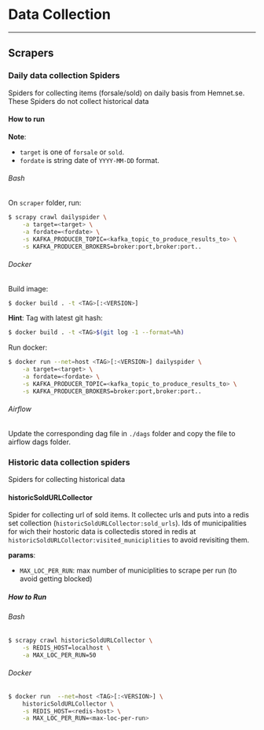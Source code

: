 # Data Collection
___
## Scrapers

### Daily data collection Spiders
Spiders for collecting items (forsale/sold) on daily basis from Hemnet.se.
These Spiders do not collect historical data

#### How to run
__Note__:
* `target` is one of `forsale` or `sold`.
* `fordate` is string date of `YYYY-MM-DD` format.

###### Bash
On `scraper` folder, run:
```bash
$ scrapy crawl dailyspider \
	-a target=<target> \
	-a fordate=<fordate> \
	-s KAFKA_PRODUCER_TOPIC=<kafka_topic_to_produce_results_to> \
	-s KAFKA_PRODUCER_BROKERS=broker:port,broker:port.. 
```

###### Docker
Build image:
```bash
$ docker build . -t <TAG>[:<VERSION>]
```

__Hint__: Tag with latest git hash:
```bash
$ docker build . -t <TAG>$(git log -1 --format=%h)
```

Run docker:
```bash
$ docker run --net=host <TAG>[:<VERSION>] dailyspider \
	-a target=<target> \
	-a fordate=<fordate> \
	-s KAFKA_PRODUCER_TOPIC=<kafka_topic_to_produce_results_to> \
	-s KAFKA_PRODUCER_BROKERS=broker:port,broker:port..
```

###### Airflow
Update the corresponding dag file in `./dags` folder and copy the
file to airflow dags folder.


### Historic data collection spiders
Spiders for collecting historical data

#### historicSoldURLCollector
Spider for collecting url of sold items. It collectec urls and puts into a redis set collection (`historicSoldURLCollector:sold_urls`). Ids of municipalities for wich their hostoric data is collectedis stored in redis at `historicSoldURLCollector:visited_municiplities` to avoid revisiting them.

__params__:
* `MAX_LOC_PER_RUN`: max number of municiplities to scrape per run (to avoid getting blocked)

##### How to Run
###### Bash
```bash
$ scrapy crawl historicSoldURLCollector \
	-s REDIS_HOST=localhost \
	-a MAX_LOC_PER_RUN=50
```

###### Docker
```bash
$ docker run  --net=host <TAG>[:<VERSION>] \
	historicSoldURLCollector \
	-s REDIS_HOST=<redis-host> \
	-a MAX_LOC_PER_RUN=<max-loc-per-run>

```
